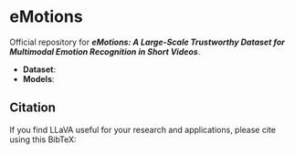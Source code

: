 # eMotions
Official repository for ***eMotions: A Large-Scale Trustworthy Dataset for Multimodal Emotion Recognition in Short Videos***.

- **Dataset**: 
- **Models**:

## Citation

If you find LLaVA useful for your research and applications, please cite using this BibTeX:



